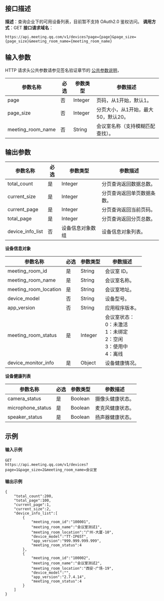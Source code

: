 ## 接口描述
**描述**：查询企业下的可用设备列表，目前暂不支持 OAuth2.0 鉴权访问。
**调用方式**：GET
**接口请求域名**：
```Plaintext
https://api.meeting.qq.com/v1/devices?page={page}&page_size={page_size}&meeting_room_name={meeting_room_name}

```



## 输入参数
HTTP 请求头公共参数请参见签名验证章节的 [公共参数说明](https://cloud.tencent.com/document/product/1095/42413#.E5.85.AC.E5.85.B1.E5.8F.82.E6.95.B0)，

| 参数名称          | 必选 | 参数类型 | 参数描述                            |
| ----------------- | ---- | -------- | ----------------------------------- |
| page              | 否   | Integer  | 页码，从1开始，默认1。              |
| page_size         | 否   | Integer  | 分页大小，从1开始，最大50，默认20。 |
| meeting_room_name | 否   | String   | 会议室名称（支持模糊匹配查找）。    |


## 输出参数

| 参数名称         | 必选 | 参数类型         | 参数描述                   |
| ---------------- | ---- | ---------------- | -------------------------- |
| total_count      | 是   | Integer          | 分页查询返回数据总数。     |
| current_size     | 是   | Integer          | 分页查询返回单页数据条数。 |
| current_page     | 是   | Integer          | 分页查询返回当前页码。     |
| total_page       | 是   | Integer          | 分页查询返回分页总数。     |
| device_info_list | 否   | 设备信息对象数组 | 设备信息对象列表。         |

**设备信息对象**

| 参数名称              | 必选 | 参数类型 | 参数描述                                         |
| --------------------- | ---- | -------- | ------------------------------------------------ |
| meeting_room_id       | 是   | String   | 会议室 ID。                                       |
| meeting_room_name     | 是   | String   | 会议室名称。                                     |
| meeting_room_location | 是   | String   | 会议室地址。                                     |
| device_model          | 否   | String   | 设备型号。                                       |
| app_version           | 否   | String   | 应用程序版本。                                   |
| meeting_room_status   | 是   | Integer  | 会议室状态：<br>0：未激活<br>1：未绑定<br>2：空闲<br>3：使用中<br>4：离线 |
| device_monitor_info           | 是   | Object   | 设备健康情况。                                   |

**设备健康列表**

| 参数名称              | 必选 | 参数类型 | 参数描述                                         |
| --------------------- | ----- | -------- | ------------------------------------------------ |
| camera_status | 是 | Boolean | 摄像头健康状态。 |
| microphone_status | 是 | Boolean | 	麦克风健康状态。 |
| speaker_status | 是 | Boolean | 扬声器健康状态。 |


## 示例

#### 输入示例
```plaintext
GET
https://api.meeting.qq.com/v1/devices?page=1&page_size=2&meeting_room_name=会议室

```




#### 输出示例
```plaintext
{
    "total_count":200,
    "total_page":100,
    "current_page":1,
    "current_size":2,
    "device_info_list":[
        {
            "meeting_room_id":"100001",
            "meeting_room_name":"会议室测试1",
            "meeting_room_location":"广州-大厦-10",
            "device_model":"TT-IP65T",
            "app_version":"999.999.999.999",
            "meeting_room_status":4
        },
        {
            "meeting_room_id":"100002",
            "meeting_room_name":"会议室测试2",
            "meeting_room_location":"西安-广场-19",
            "device_model":"",
            "app_version":"2.7.4.14",
            "meeting_room_status":4
        }
    ]
}

```
